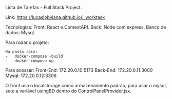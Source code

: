 Lista de Tarefas - Full Stack Project.

Link: https://lucasjobviana.github.io/j_worktask

Tecnologias:
    Front: React e ContextAPI.
    Back: Node com express.
    Banco de dados: Mysql.

Para rodar o projeto:

    Na pasta raiz: 
    -   docker-compose -build
    -   docker-compose up
 
Para acessar:
    Front-End: 172.20.0.10:5173
    Back-End: 172.20.0.11:3000
    Mysql: 172.20.0.12:3306

O front usa o localstorage como armazenamento padrão, para usar o mysql, sete a variável usingBD dentro do ControlPanelProvider.jsx.